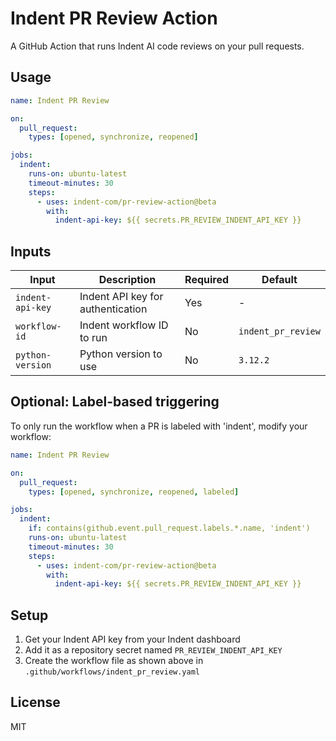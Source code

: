 # Indent PR Review Action

A GitHub Action that runs Indent AI code reviews on your pull requests.

## Usage

```yaml
name: Indent PR Review

on:
  pull_request:
    types: [opened, synchronize, reopened]

jobs:
  indent:
    runs-on: ubuntu-latest
    timeout-minutes: 30
    steps:
      - uses: indent-com/pr-review-action@beta
        with:
          indent-api-key: ${{ secrets.PR_REVIEW_INDENT_API_KEY }}
```

## Inputs

| Input | Description | Required | Default |
|-------|-------------|----------|---------|
| `indent-api-key` | Indent API key for authentication | Yes | - |
| `workflow-id` | Indent workflow ID to run | No | `indent_pr_review` |
| `python-version` | Python version to use | No | `3.12.2` |

## Optional: Label-based triggering

To only run the workflow when a PR is labeled with 'indent', modify your workflow:

```yaml
name: Indent PR Review

on:
  pull_request:
    types: [opened, synchronize, reopened, labeled]

jobs:
  indent:
    if: contains(github.event.pull_request.labels.*.name, 'indent')
    runs-on: ubuntu-latest
    timeout-minutes: 30
    steps:
      - uses: indent-com/pr-review-action@beta
        with:
          indent-api-key: ${{ secrets.PR_REVIEW_INDENT_API_KEY }}
```

## Setup

1. Get your Indent API key from your Indent dashboard
2. Add it as a repository secret named `PR_REVIEW_INDENT_API_KEY`
3. Create the workflow file as shown above in `.github/workflows/indent_pr_review.yaml`

## License

MIT
